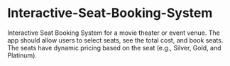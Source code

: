 # Interactive-Seat-Booking-System
Interactive Seat Booking System for a movie theater or event venue. The app should allow users to select seats, see the total cost, and book seats. The seats have dynamic pricing based on the seat (e.g., Silver, Gold, and Platinum).
